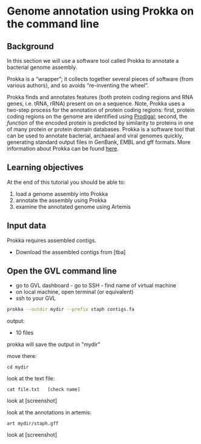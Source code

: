 # Genome annotation using Prokka on the command line

## Background

In this section we will use a software tool called Prokka to annotate a bacterial genome assembly.

Prokka is a “wrapper”; it collects together several pieces of software (from various authors), and so avoids “re-inventing the wheel”.

Prokka finds and annotates features (both protein coding regions and RNA genes, i.e. tRNA, rRNA) present on on a sequence. Note, Prokka uses a two-step process for the annotation of protein coding regions: first, protein coding regions on the genome are identified using [Prodigal](http://prodigal.ornl.gov/); second, the *function* of the encoded protein is predicted by similarity to proteins in one of many protein or protein domain databases. Prokka is a software tool that can be used to annotate bacterial, archaeal and viral genomes quickly, generating standard output files in GenBank, EMBL and gff formats. More information about Prokka can be found [here](https://github.com/tseemann/prokka).

## Learning objectives

At the end of this tutorial you should be able to:

1. load a genome assembly into Prokka
2. annotate the assembly using Prokka
3. examine the annotated genome using Artemis

## Input data

Prokka requires assembled contigs.

- Download the assembled contigs from [tba]

## Open the GVL command line

- go to GVL dashboard - go to SSH - find name of virtual machine
- on local machine, open terminal (or equivalent)
- ssh to your GVL

```bash
prokka --outdir mydir --prefix staph contigs.fa
```

output:
- 10 files

prokka will save the output in "mydir"

move there:

```
cd mydir
```

look at the text file:

```
cat file.txt   [check name]
```

look at [screenshot]

look at the annotations in artemis:

```
art mydir/staph.gff
```
look at [screenshot]

